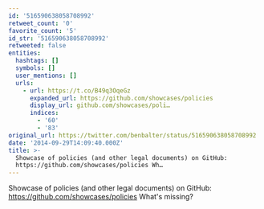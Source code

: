 ```yaml
---
id: '516590638058708992'
retweet_count: '0'
favorite_count: '5'
id_str: '516590638058708992'
retweeted: false
entities:
  hashtags: []
  symbols: []
  user_mentions: []
  urls:
    - url: https://t.co/B49q3OqeGz
      expanded_url: https://github.com/showcases/policies
      display_url: github.com/showcases/poli…
      indices:
        - '60'
        - '83'
original_url: https://twitter.com/benbalter/status/516590638058708992
date: '2014-09-29T14:09:40.000Z'
title: >-
  Showcase of policies (and other legal documents) on GitHub:
  https://github.com/showcases/policies Wh…
---
```


Showcase of policies (and other legal documents) on GitHub: https://github.com/showcases/policies What's missing?